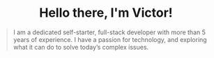 <h1 align='center'>
  Hello there, I'm Victor!
</h1>

<blockquote>
I am a dedicated self-starter, full-stack developer with more than 5 years of experience. I have a passion for technology, and exploring what it can do to solve today’s complex issues. 
</blockquote>
<!--
**vluna/vluna** is a ✨ _special_ ✨ repository because its `README.md` (this file) appears on your GitHub profile.

Here are some ideas to get you started:

- 🔭 I’m currently working on ...
- 🌱 I’m currently learning ...
- 👯 I’m looking to collaborate on ...
- 🤔 I’m looking for help with ...
- 💬 Ask me about ...
- 📫 How to reach me: ...
- 😄 Pronouns: ...
- ⚡ Fun fact: ...
-->
